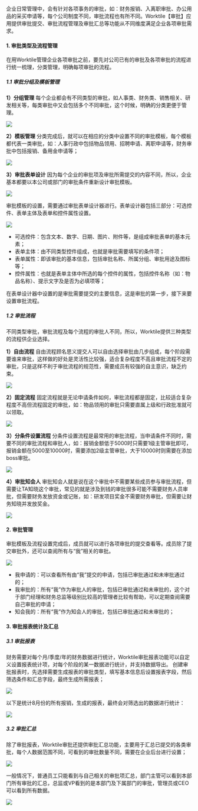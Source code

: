企业日常管理中，会有针对各项事务的审批，如：财务报销、入离职审批、办公用品的采买申请等，每个公司制度不同，审批流程也有所不同。Worktile【审批】应用提供审批提交、审批流程管理及审批汇总等功能从不同维度满足企业各项审批需求。

#### 1. 审批类型及流程管理

在用Worktile管理企业各项审批之前，要先对公司已有的审批及各项审批的流程进行统一梳理，分类管理，明确每项审批的流程。

##### 1.1 审批分组及模板管理

**1）分组管理**
每个企业都会有不同类型的审批，如人事类、财务类、销售相关、研发相关等，每类审批中又会包括多个不同审批，这个时候，明确的分类更便于管理。

![](/assets/审批-分组管理.png)

**2）模板管理**
分类完成后，就可以在相应的分类中设置不同的审批模板，每个模板都代表一类审批，如：人事行政中包括物品领用、招聘申请、离职申请等，财务审批中包括报销、备用金申请等；

![](/assets/审批-审批模板.png)

**3）审批表单设计**
因为每个企业的审批项及审批所需提交的内容不同，所以，企业基本都要以本公司或部门的审批条件重新设计审批模板。

![](/assets/审批-创建审批模板.png)

审批模板的设置，需要通过审批表单设计器进行。表单设计器包括三部分：可选控件、表单主体及表单和控件属性设置。

![](/assets/审批-设计审批表单.png)

* 可选控件：包含文本、数字、日期、图片、附件等，是组成审批表单的基本元素；
* 表单主体：由不同类型控件组成，也就是审批需要填写的条件项；
* 表单属性：即该审批的基本信息，包括审批名称、所属分组、审批用途及图标等；
* 控件属性：也就是表单主体中所选的每个控件的属性，包括控件名称（如：物品名称）、提示文字及是否为必填项等；

在表单设计器中设置的是审批需要提交的主要信息，这是审批的第一步，接下来要设置审批流程。

##### 1.2 审批流程

不同类型审批，审批流程及每个流程的审批人不同，所以，Worktile提供三种类型的流程供企业选择。

**1）自由流程**
自由流程顾名思义提交人可以自由选择审批由几步组成，每个阶段需要谁来审批，这样做的好处是灵活性比较强，适合复杂程度不高且审批流程不定的审批，只是这样不利于审批流程的规范性，需要成员有较强的自主意识，缺乏约束。

![](/assets/审批-自由流程.png)

**2）固定流程**
固定流程就是无论申请条件如何，审批流程都是固定，比较适合复杂程度不高但流程固定的审批，如：物品领用的审批只需要直属上级和行政批准就可以领取。

![](/assets/审批-固定流程.png)

**3）分条件设置流程**
分条件设置流程是最常用的审批流程，当申请条件不同时，需要不同的审批流程和审批人，如：报销金额低于5000时只需要1级主管审批即可，报销金额在5000至10000时，需要添加2级主管审批，大于10000时则需要在添加boss审批。

![](/assets/审批-分条件流程.png)

**4）审批知会人**
审批知会人就是说在这个审批中不需要某些成员参与审批流程，但需要让TA知晓这个审批，常见的就是涉及到钱的审批很多可能不需要财务人员审批，但需要财务发放资金或记账，如：研发项目奖金不需要财务审批，但需要让财务知晓并发放奖金。

![](/assets/审批-知会人.png)

#### 2. 审批管理

审批模板及流程设置完成后，成员就可以进行各项审批的提交查看等。成员除了提交审批外，还可以查阅所有与“我”相关的审批。

![](/assets/审批-审批管理.png)

* 我申请的：可以查看所有由“我”提交的申请，包括已审批通过和未审批通过的；
* 我审批的：所有“我”作为审批人的审批，包括已审批通过和未审批的，这个对于部门经理和财务总监等级别比较高的管理者比较有帮助，可以定期查阅需要自己审批的申请；
* 知会我的：所有“我”作为知会人的审批，包括已审批通过和未审批的；

#### 3. 审批报表统计及汇总

##### 3.1 审批报表

财务需要对每个月/季度/年的财务数据进行统计，Worktile审批报表功能可以自定义设置报表统计项，对每个阶段的某一数据进行统计，并支持数据导出。
创建审批报表时，先选择需要生成报表的审批类型，填写基本信息后设置报表字段，然后筛选条件和汇总字段，最终生成所需报表；

![](/assets/审批-审批报表.png)

以下是统计8月份的所有报销，生成的报表，最终会对筛选出的数据进行统计：

![](/assets/审批-报表统计.png)

##### 3.2 审批汇总

除了审批报表，Worktile审批还提供审批汇总功能，主要用于汇总已提交的各类审批，每个人数据范围不同，可看到的审批数量不同，需要在企业后台进行设置；

![](/assets/审批-汇总数据范围.png)

一般情况下，普通员工只能看到与自己相关的审批项汇总，部门主管可以看到本部门所有审批的汇总，总监或VP看到的是本部门及下属部门的审批，管理员或CEO可以看到所有数据。

![](/assets/审批-审批汇总.png)





